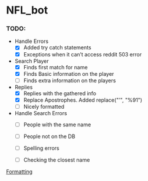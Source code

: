 # NFL_bot

### TODO:

- Handle Errors
  - [x] Added try catch statements
  - [x] Exceptions when it can’t access reddit 503 error
- Search Player
  - [x] Finds first match for name
  - [x] Finds Basic information on the player
  - [ ] Finds extra information on the players
- Replies
  - [x] Replies with the gathered info
  - [x] Replace Apostrophes. Added replace("'", "%91")
  - [ ] Nicely formatted
- Handle Search Errors
  - [ ] People with the same name
  - [ ] People not on the DB
  - [ ] Spelling errors
  - [ ] Checking the closest name


[Formatting](https://guides.github.com/features/mastering-markdown/)
